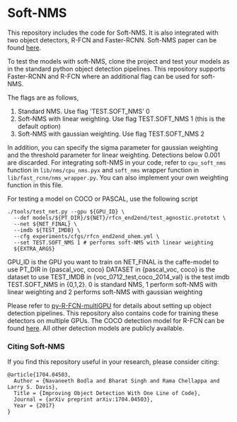 # Soft-NMS

This repository includes the code for Soft-NMS. It is also integrated with two object detectors, R-FCN and Faster-RCNN. Soft-NMS paper can be found [here](https://arxiv.org/pdf/1704.04503.pdf).

To test the models with soft-NMS, clone the project and test your models as in the standard python object detection pipelines. This repository supports Faster-RCNN and R-FCN where an additional flag can be used for soft-NMS.

The flags are as follows,
1) Standard NMS. Use flag 'TEST.SOFT_NMS' 0
2) Soft-NMS with linear weighting. Use flag TEST.SOFT_NMS 1 (this is the default option) 
3) Soft-NMS with gaussian weighting. Use flag TEST.SOFT_NMS 2

In addition, you can specify the sigma parameter for gaussian weighting and the threshold parameter for linear weighting. Detections below 0.001 are discarded. For integrating soft-NMS in your code, refer to `cpu_soft_nms` function in `lib/nms/cpu_nms.pyx` and `soft_nms` wrapper function in `lib/fast_rcnn/nms_wrapper.py`. You can also implement your own weighting function in this file.

For testing a model on COCO or PASCAL, use the following script

```
./tools/test_net.py --gpu ${GPU_ID} \
  --def models/${PT_DIR}/${NET}/rfcn_end2end/test_agnostic.prototxt \
  --net ${NET_FINAL} \
  --imdb ${TEST_IMDB} \
  --cfg experiments/cfgs/rfcn_end2end_ohem.yml \
  --set TEST.SOFT_NMS 1 # performs soft-NMS with linear weighting
  ${EXTRA_ARGS}
```

GPU_ID is the GPU you want to train on
NET_FINAL is the caffe-model to use
PT_DIR in {pascal_voc, coco} 
DATASET in {pascal_voc, coco} is the dataset to use
TEST_IMDB in {voc_0712_test,coco_2014_val} is the test imdb
TEST.SOFT_NMS in {0,1,2}. 0 is standard NMS, 1 perform soft-NMS with linear weighting and 2 performs soft-NMS with gaussian weighting

Please refer to [py-R-FCN-multiGPU](https://github.com/bharatsingh430/py-R-FCN-multiGPU/) for details about setting up object detection pipelines.
This repository also contains code for training these detectors on multiple GPUs. The COCO detection model for R-FCN can be found [here](https://drive.google.com/open?id=0B6T5quL13CdHOUc0UmRxWEFqTEk). All other detection models are publicly available.


### Citing Soft-NMS

If you find this repository useful in your research, please consider citing:

    @article{1704.04503,
      Author = {Navaneeth Bodla and Bharat Singh and Rama Chellappa and Larry S. Davis},
      Title = {Improving Object Detection With One Line of Code},
      Journal = {arXiv preprint arXiv:1704.04503},
      Year = {2017}
    }

